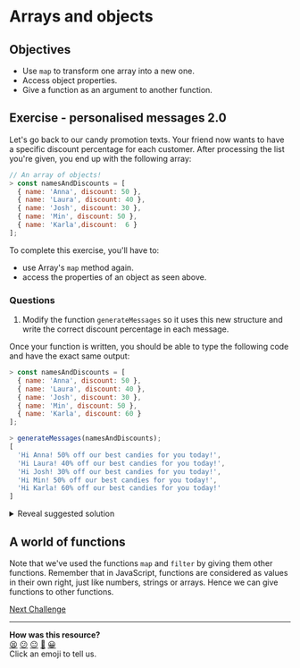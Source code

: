 # Arrays and objects

## Objectives

 * Use `map` to transform one array into a new one.
 * Access object properties.
 * Give a function as an argument to another function.

## Exercise - personalised messages 2.0

Let's go back to our candy promotion texts. Your friend now wants to have a specific discount percentage for each customer. After processing the list you're given, you end up with the following array:

```javascript
// An array of objects!
> const namesAndDiscounts = [
  { name: 'Anna', discount: 50 },
  { name: 'Laura', discount: 40 },
  { name: 'Josh', discount: 30 },
  { name: 'Min', discount: 50 },
  { name: 'Karla',discount:  6 }
];
```

To complete this exercise, you'll have to:
  * use Array's `map` method again.
  * access the properties of an object as seen above.

### Questions

1. Modify the function `generateMessages` so it uses this new structure and write the correct discount percentage in each message.

Once your function is written, you should be able to type the following code and have the exact same output:
```javascript
> const namesAndDiscounts = [
  { name: 'Anna', discount: 50 },
  { name: 'Laura', discount: 40 },
  { name: 'Josh', discount: 30 },
  { name: 'Min', discount: 50 },
  { name: 'Karla', discount: 60 }
];

> generateMessages(namesAndDiscounts);
[
  'Hi Anna! 50% off our best candies for you today!',
  'Hi Laura! 40% off our best candies for you today!',
  'Hi Josh! 30% off our best candies for you today!',
  'Hi Min! 50% off our best candies for you today!',
  'Hi Karla! 60% off our best candies for you today!'
]
```

<details>
<summary>Reveal suggested solution</summary>

```javascript
const generateMessages = (namesAndDiscounts) => {
  return namesAndDiscounts.map(item => {
    const name = item.name;
    const discount = item.discount;
    return `Hi ${name}! ${discount}% off our best candies for you today!`;
  });
}
```
</details>

## A world of functions

Note that we've used the functions `map` and `filter` by giving them other functions. Remember that in JavaScript, functions are considered as values in their own right, just like numbers, strings or arrays. Hence we can give functions to other functions.


[Next Challenge](14_search_function.md)

<!-- BEGIN GENERATED SECTION DO NOT EDIT -->

---

**How was this resource?**  
[😫](https://airtable.com/shrUJ3t7KLMqVRFKR?prefill_Repository=makersacademy/javascript-fundamentals&prefill_File=contents/13_arrays_and_objects.md&prefill_Sentiment=😫) [😕](https://airtable.com/shrUJ3t7KLMqVRFKR?prefill_Repository=makersacademy/javascript-fundamentals&prefill_File=contents/13_arrays_and_objects.md&prefill_Sentiment=😕) [😐](https://airtable.com/shrUJ3t7KLMqVRFKR?prefill_Repository=makersacademy/javascript-fundamentals&prefill_File=contents/13_arrays_and_objects.md&prefill_Sentiment=😐) [🙂](https://airtable.com/shrUJ3t7KLMqVRFKR?prefill_Repository=makersacademy/javascript-fundamentals&prefill_File=contents/13_arrays_and_objects.md&prefill_Sentiment=🙂) [😀](https://airtable.com/shrUJ3t7KLMqVRFKR?prefill_Repository=makersacademy/javascript-fundamentals&prefill_File=contents/13_arrays_and_objects.md&prefill_Sentiment=😀)  
Click an emoji to tell us.

<!-- END GENERATED SECTION DO NOT EDIT -->
